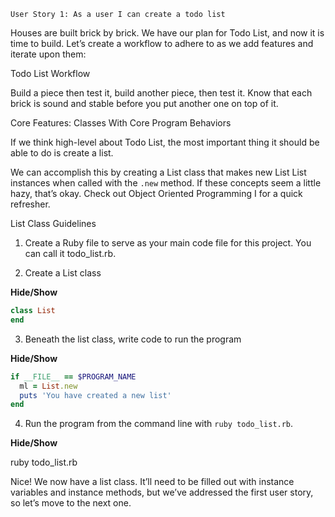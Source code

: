 ```
User Story 1: As a user I can create a todo list
```

Houses are built brick by brick. We have our plan for Todo List, and now it is time to build. Let’s create a workflow to adhere to as we add features and iterate upon them:

Todo List Workflow

Build a piece then test it, build another piece, then test it.
Know that each brick is sound and stable before you put another one on top of it.

Core Features: Classes With Core Program Behaviors

If we think high-level about Todo List, the most important thing it should be able to do is create a list. 

We can accomplish this by creating a List class that makes new List List instances when called with the `.new` method. If these concepts seem a little hazy, that’s okay. Check out Object Oriented Programming I for a quick refresher.


List Class Guidelines

1. Create a Ruby file to serve as your main code file for this project. You can call it todo_list.rb. 


2. Create a List class

**Hide/Show**

```ruby
class List
end
```


3. Beneath the list class, write code to run the program 

**Hide/Show**

```ruby 
if __FILE__ == $PROGRAM_NAME
  ml = List.new
  puts 'You have created a new list'
end 
```

4. Run the program from the command line with `ruby todo_list.rb`. 

**Hide/Show**

ruby todo_list.rb


Nice! We now have a list class. It’ll need to be filled out with instance variables and instance methods, but we’ve addressed the first user story, so let’s move to the next one.